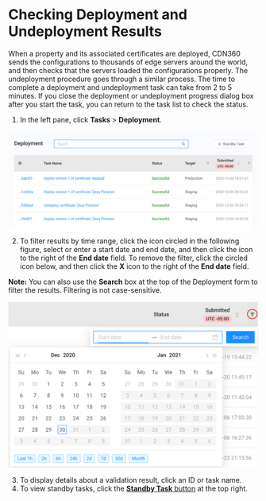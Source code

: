 <!--?xml version="1.0" encoding="utf-8"?-->

# Checking Deployment and Undeployment Results

When a property and its associated certificates are deployed, CDN360 sends the configurations to thousands of edge servers around the world, and then checks that the servers loaded the configurations properly. The undeployment procedure goes through a similar process. The time to complete a deployment and undeployment task can take from 2 to 5 minutes. If you close the deployment or undeployment progress dialog box after you start the task, you can return to the task list to check the status.

1. In the left pane, click **Tasks** > **Deployment**.

<p align="center"><img src="/docs/resources/images/tasks/tasks-deployment.png" alt="Deployment Tasks" width="900"></p>
 
2. To filter results by time range, click the icon circled in the following figure, select or enter a start date and end date, and then click the icon to the right of the **End date** field. To remove the filter, click the circled icon below, and then click the **X** icon to the right of the **End date** field.

**Note:** You can also use the **Search** box at the top of the Deployment form to filter the results. Filtering is not case-sensitive.

<p align="center"><img src="/docs/resources/images/tasks/validation_time_range_filter.png" alt="Validation Tasks" width="900"></p>

3. To display details about a validation result, click an ID or task name.
4. To view standby tasks, click the [**Standby Task** button](</docs/portal/certificates/standby-tasks.md>) at the top right.

